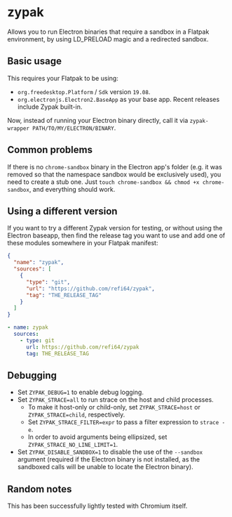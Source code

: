# zypak

Allows you to run Electron binaries that require a sandbox in a Flatpak environment,
by using LD_PRELOAD magic and a redirected sandbox.

## Basic usage

This requires your Flatpak to be using:

- `org.freedesktop.Platform` / `Sdk` version `19.08`.
- `org.electronjs.Electron2.BaseApp` as your base app. Recent releases include Zypak
  built-in.

Now, instead of running your Electron binary directly, call it via
`zypak-wrapper PATH/TO/MY/ELECTRON/BINARY`.

## Common problems

If there is no `chrome-sandbox` binary in the Electron app's folder (e.g. it
was removed so that the namespace sandbox would be exclusively used), you need
to create a stub one. Just `touch chrome-sandbox && chmod +x chrome-sandbox`,
and everything should work.

## Using a different version

If you want to try a different Zypak version for testing, or without using the
Electron baseapp, then find the release tag you want to use and add one of these
modules somewhere in your Flatpak manifest:

```json
{
  "name": "zypak",
  "sources": [
    {
      "type": "git",
      "url": "https://github.com/refi64/zypak",
      "tag": "THE_RELEASE_TAG"
    }
  ]
}
```

```yaml
- name: zypak
  sources:
    - type: git
      url: https://github.com/refi64/zypak
      tag: THE_RELEASE_TAG
```

## Debugging

- Set `ZYPAK_DEBUG=1` to enable debug logging.
- Set `ZYPAK_STRACE=all` to run strace on the host and child processes.
  - To make it host-only or child-only, set `ZYPAK_STRACE=host` or `ZYPAK_STRACE=child`, respectively.
  - Set `ZYPAK_STRACE_FILTER=expr` to pass a filter expression to `strace -e`.
  - In order to avoid arguments being ellipsized, set `ZYPAK_STRACE_NO_LINE_LIMIT=1`.
- Set `ZYPAK_DISABLE_SANDBOX=1` to disable the use of the `--sandbox` argument
  (required if the Electron binary is not installed, as the sandboxed calls will be unable to locate the Electron binary).

## Random notes

This has been successfully lightly tested with Chromium itself.
